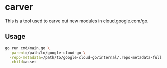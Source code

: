 # carver

This is a tool used to carve out new modules in cloud.google.com/go.

## Usage

```bash
go run cmd/main.go \
  -parent=/path/to/google-cloud-go \
  -repo-metadata=/path/to/google-cloud-go/internal/.repo-metadata-full.json \
  -child=asset
```

